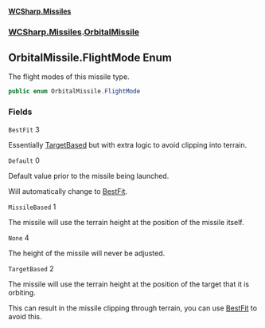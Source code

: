 #### [WCSharp.Missiles](index.md 'index')
### [WCSharp.Missiles](WCSharp.Missiles.md 'WCSharp.Missiles').[OrbitalMissile](WCSharp.Missiles.OrbitalMissile.md 'WCSharp.Missiles.OrbitalMissile')

## OrbitalMissile.FlightMode Enum

The flight modes of this missile type.

```csharp
public enum OrbitalMissile.FlightMode
```
### Fields

<a name='WCSharp.Missiles.OrbitalMissile.FlightMode.BestFit'></a>

`BestFit` 3

Essentially [TargetBased](WCSharp.Missiles.OrbitalMissile.FlightMode.md#WCSharp.Missiles.OrbitalMissile.FlightMode.TargetBased 'WCSharp.Missiles.OrbitalMissile.FlightMode.TargetBased') but with extra logic to avoid clipping into terrain.

<a name='WCSharp.Missiles.OrbitalMissile.FlightMode.Default'></a>

`Default` 0

Default value prior to the missile being launched.  
  
Will automatically change to [BestFit](WCSharp.Missiles.OrbitalMissile.FlightMode.md#WCSharp.Missiles.OrbitalMissile.FlightMode.BestFit 'WCSharp.Missiles.OrbitalMissile.FlightMode.BestFit').

<a name='WCSharp.Missiles.OrbitalMissile.FlightMode.MissileBased'></a>

`MissileBased` 1

The missile will use the terrain height at the position of the missile itself.

<a name='WCSharp.Missiles.OrbitalMissile.FlightMode.None'></a>

`None` 4

The height of the missile will never be adjusted.

<a name='WCSharp.Missiles.OrbitalMissile.FlightMode.TargetBased'></a>

`TargetBased` 2

The missile will use the terrain height at the position of the target that it is orbiting.  
  
This can result in the missile clipping through terrain, you can use [BestFit](WCSharp.Missiles.OrbitalMissile.FlightMode.md#WCSharp.Missiles.OrbitalMissile.FlightMode.BestFit 'WCSharp.Missiles.OrbitalMissile.FlightMode.BestFit') to avoid this.